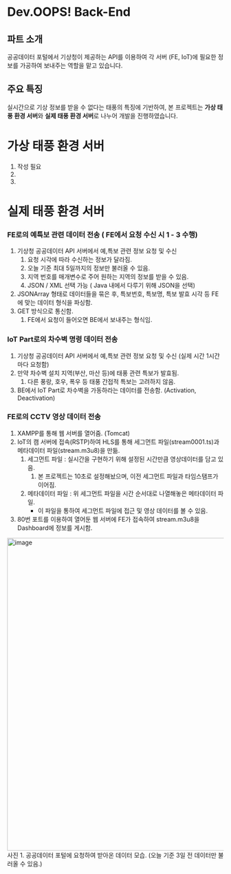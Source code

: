 # Dev.OOPS! Back-End

## 파트 소개
공공데이터 포털에서 기상청이 제공하는 API를 이용하여 각 서버 (FE, IoT)에 필요한 정보를 가공하여 보내주는 역할을 맡고 있습니다.

## 주요 특징
실시간으로 기상 정보를 받을 수 없다는 태풍의 특징에 기반하여, 본 프로젝트는 **가상 태풍 환경 서버**와 **실제 태풍 환경 서버**로 나누어 개발을 진행하였습니다.
# 가상 태풍 환경 서버
1. 작성 필요
2.
3. 
# 실제 태풍 환경 서버
### FE로의 예특보 관련 데이터 전송 ( FE에서 요청 수신 시 1 - 3 수행)

1. 기상청 공공데이터 API 서버에서 예,특보 관련 정보 요청 및 수신 
    1. 요청 시각에 따라 수신하는 정보가 달라짐.
    2. 오늘 기준 최대 5일까지의 정보만 불러올 수 있음.
    3. 지역 번호를 매개변수로 주어 원하는 지역의 정보를 받을 수 있음.
    4. JSON / XML 선택 가능 ( Java 내에서 다루기 위해 JSON을 선택)
2. JSONArray 형태로 데이터들을 묶은 후, 특보번호, 특보명, 특보 발효 시각 등 FE에 맞는 데이터 형식을 파싱함.
3. GET 방식으로 통신함.
    1. FE에서 요청이 들어오면 BE에서 보내주는 형식임.

### IoT Part로의 차수벽 명령 데이터 전송

1. 기상청 공공데이터 API 서버에서 예,특보 관련 정보 요청 및 수신 (실제 시간 1시간마다 요청함)
2. 만약 차수벽 설치 지역(부산, 마산 등)에 태풍 관련 특보가 발효됨. 
    1. 다른 풍랑, 호우, 폭우 등 태풍 간접적 특보는 고려하지 않음.
3.  BE에서 IoT Part로 차수벽을 가동하라는 데이터를 전송함. (Activation, Deactivation)

### FE로의 CCTV 영상 데이터 전송

1. XAMPP를 통해 웹 서버를 열어줌. (Tomcat)
2. IoT의 캠 서버에 접속(RSTP)하여 HLS를 통해 세그먼트 파일(stream0001.ts)과 메타데이터 파일(stream.m3u8)을 만듦.
    1. 세그먼트 파일 : 실시간을 구현하기 위해 설정된 시간만큼 영상데이터를 담고 있음.
        1. 본 프로젝트는 10초로 설정해놨으며, 이전 세그먼트 파일과 타임스탬프가 이어짐.
    2. 메타데이터 파일 : 위 세그먼트 파일을 시간 순서대로 나열해놓은 메타데이터 파일.
        - 이 파일을 통하여 세그먼트 파일에 접근 및 영상 데이터를 볼 수 있음.
3. 80번 포트를 이용하여 열어둔 웹 서버에 FE가 접속하여 stream.m3u8을 Dashboard에 정보를 게시함.

<img width="727" alt="image" src="https://github.com/2022-Dev-OOPS/Back_End_Integrated/assets/86722532/af04648a-ef2c-442c-9bfe-b8b69444c9d9">
사진 1. 공공데이터 포털에 요청하여 받아온 데이터 모습. (오늘 기준 3일 전 데이터만 불러올 수 있음.)

